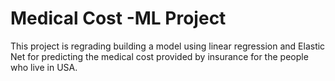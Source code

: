 # Medical Cost -ML Project
This project is regrading building a model using linear regression and Elastic Net for predicting the medical cost provided by insurance for the people who live in USA.
